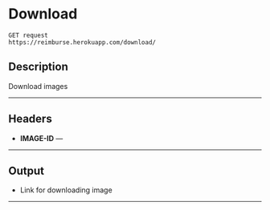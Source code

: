 # Download

    GET request
    https://reimburse.herokuapp.com/download/

## Description
Download images

***

## Headers 

- **IMAGE-ID** — <pk field of image> 
    
***

## Output

- Link for downloading image

***
